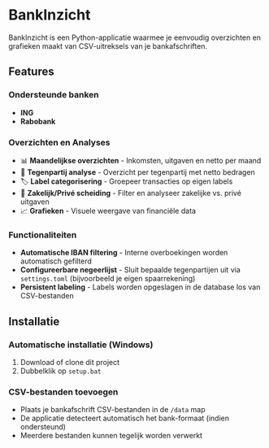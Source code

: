 # BankInzicht

BankInzicht is een Python-applicatie waarmee je eenvoudig overzichten en grafieken maakt van CSV-uitreksels van je bankafschriften. 

## Features

### Ondersteunde banken
- **ING**
- **Rabobank**

### Overzichten en Analyses
- 📊 **Maandelijkse overzichten** - Inkomsten, uitgaven en netto per maand
- 🏢 **Tegenpartij analyse** - Overzicht per tegenpartij met netto bedragen
- 🏷️ **Label categorisering** - Groepeer transacties op eigen labels
- 💼 **Zakelijk/Privé scheiding** - Filter en analyseer zakelijke vs. privé uitgaven
- 📈 **Grafieken** - Visuele weergave van financiële data

### Functionaliteiten
- **Automatische IBAN filtering** - Interne overboekingen worden automatisch gefilterd
- **Configureerbare negeerlijst** - Sluit bepaalde tegenpartijen uit via `settings.toml` (bijvoorbeeld je eigen spaarrekening)
- **Persistent labeling** - Labels worden opgeslagen in de database los van CSV-bestanden

## Installatie

### Automatische installatie (Windows)
1. Download of clone dit project
2. Dubbelklik op `setup.bat`

### CSV-bestanden toevoegen
- Plaats je bankafschrift CSV-bestanden in de `/data` map
- De applicatie detecteert automatisch het bank-formaat (indien ondersteund)
- Meerdere bestanden kunnen tegelijk worden verwerkt

